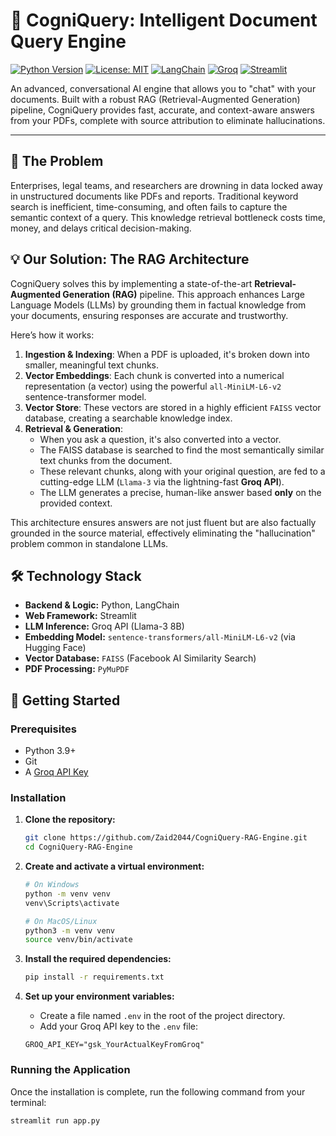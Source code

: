 # 🧠 CogniQuery: Intelligent Document Query Engine

[![Python Version](https://img.shields.io/badge/Python-3.9+-blue.svg)](https://www.python.org/)
[![License: MIT](https://img.shields.io/badge/License-MIT-yellow.svg)](https://opensource.org/licenses/MIT)
[![LangChain](https://img.shields.io/badge/Powered%20by-LangChain-purple.svg)](https://www.langchain.com/)
[![Groq](https://img.shields.io/badge/Inference%20by-Groq-green.svg)](https://groq.com/)
[![Streamlit](https://img.shields.io/badge/Interface-Streamlit-orange.svg)](https://streamlit.io/)

An advanced, conversational AI engine that allows you to "chat" with your documents. Built with a robust RAG (Retrieval-Augmented Generation) pipeline, CogniQuery provides fast, accurate, and context-aware answers from your PDFs, complete with source attribution to eliminate hallucinations.

---

## 🚀 The Problem

Enterprises, legal teams, and researchers are drowning in data locked away in unstructured documents like PDFs and reports. Traditional keyword search is inefficient, time-consuming, and often fails to capture the semantic context of a query. This knowledge retrieval bottleneck costs time, money, and delays critical decision-making.

## 💡 Our Solution: The RAG Architecture

CogniQuery solves this by implementing a state-of-the-art **Retrieval-Augmented Generation (RAG)** pipeline. This approach enhances Large Language Models (LLMs) by grounding them in factual knowledge from your documents, ensuring responses are accurate and trustworthy.

Here’s how it works:
1.  **Ingestion & Indexing**: When a PDF is uploaded, it's broken down into smaller, meaningful text chunks.
2.  **Vector Embeddings**: Each chunk is converted into a numerical representation (a vector) using the powerful `all-MiniLM-L6-v2` sentence-transformer model.
3.  **Vector Store**: These vectors are stored in a highly efficient `FAISS` vector database, creating a searchable knowledge index.
4.  **Retrieval & Generation**:
    *   When you ask a question, it's also converted into a vector.
    *   The FAISS database is searched to find the most semantically similar text chunks from the document.
    *   These relevant chunks, along with your original question, are fed to a cutting-edge LLM (`Llama-3` via the lightning-fast **Groq API**).
    *   The LLM generates a precise, human-like answer based **only** on the provided context.

This architecture ensures answers are not just fluent but are also factually grounded in the source material, effectively eliminating the "hallucination" problem common in standalone LLMs.

## 🛠️ Technology Stack

*   **Backend & Logic:** Python, LangChain
*   **Web Framework:** Streamlit
*   **LLM Inference:** Groq API (Llama-3 8B)
*   **Embedding Model:** `sentence-transformers/all-MiniLM-L6-v2` (via Hugging Face)
*   **Vector Database:** `FAISS` (Facebook AI Similarity Search)
*   **PDF Processing:** `PyMuPDF`

## 🏁 Getting Started

### Prerequisites

*   Python 3.9+
*   Git
*   A [Groq API Key](https://console.groq.com/keys)

### Installation

1.  **Clone the repository:**
    ```bash
    git clone https://github.com/Zaid2044/CogniQuery-RAG-Engine.git
    cd CogniQuery-RAG-Engine
    ```

2.  **Create and activate a virtual environment:**
    ```bash
    # On Windows
    python -m venv venv
    venv\Scripts\activate
    
    # On MacOS/Linux
    python3 -m venv venv
    source venv/bin/activate
    ```

3.  **Install the required dependencies:**
    ```bash
    pip install -r requirements.txt
    ```

4.  **Set up your environment variables:**
    *   Create a file named `.env` in the root of the project directory.
    *   Add your Groq API key to the `.env` file:
      ```
      GROQ_API_KEY="gsk_YourActualKeyFromGroq"
      ```

### Running the Application

Once the installation is complete, run the following command from your terminal:

```bash
streamlit run app.py